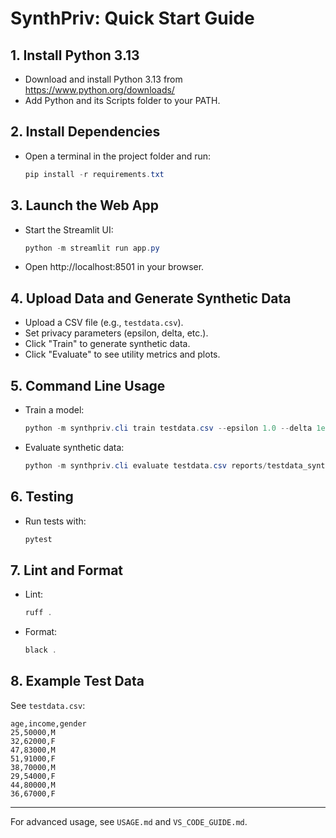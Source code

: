 # SynthPriv: Quick Start Guide

## 1. Install Python 3.13
- Download and install Python 3.13 from https://www.python.org/downloads/
- Add Python and its Scripts folder to your PATH.

## 2. Install Dependencies
- Open a terminal in the project folder and run:
  ```powershell
  pip install -r requirements.txt
  ```

## 3. Launch the Web App
- Start the Streamlit UI:
  ```powershell
  python -m streamlit run app.py
  ```
- Open http://localhost:8501 in your browser.

## 4. Upload Data and Generate Synthetic Data
- Upload a CSV file (e.g., `testdata.csv`).
- Set privacy parameters (epsilon, delta, etc.).
- Click "Train" to generate synthetic data.
- Click "Evaluate" to see utility metrics and plots.

## 5. Command Line Usage
- Train a model:
  ```powershell
  python -m synthpriv.cli train testdata.csv --epsilon 1.0 --delta 1e-5 --epochs 100 --seed 42
  ```
- Evaluate synthetic data:
  ```powershell
  python -m synthpriv.cli evaluate testdata.csv reports/testdata_synth.csv
  ```

## 6. Testing
- Run tests with:
  ```powershell
  pytest
  ```

## 7. Lint and Format
- Lint:
  ```powershell
  ruff .
  ```
- Format:
  ```powershell
  black .
  ```

## 8. Example Test Data

See `testdata.csv`:
```
age,income,gender
25,50000,M
32,62000,F
47,83000,M
51,91000,F
38,70000,M
29,54000,F
44,80000,M
36,67000,F
```

---
For advanced usage, see `USAGE.md` and `VS_CODE_GUIDE.md`.
